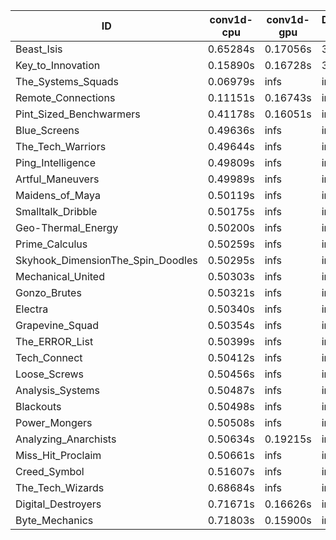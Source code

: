 |ID|conv1d-cpu|conv1d-gpu|DWSPConv2D-gpu|gemm-gpu|avg|
|-|-|-|-|-|-|
|Beast_Isis|0.65284s|0.17056s|3.38637s|2.12039s|1.58254s|
|Key_to_Innovation|0.15890s|0.16728s|3.63913s|2.77715s|1.68561s|
|The_Systems_Squads|0.06979s|infs|infs|2.16273s|infs|
|Remote_Connections|0.11151s|0.16743s|infs|4.84145s|infs|
|Pint_Sized_Benchwarmers|0.41178s|0.16051s|infs|2.10267s|infs|
|Blue_Screens|0.49636s|infs|infs|4.83521s|infs|
|The_Tech_Warriors|0.49644s|infs|infs|4.83394s|infs|
|Ping_Intelligence|0.49809s|infs|infs|4.82572s|infs|
|Artful_Maneuvers|0.49989s|infs|infs|4.83981s|infs|
|Maidens_of_Maya|0.50119s|infs|infs|4.81593s|infs|
|Smalltalk_Dribble|0.50175s|infs|infs|4.79064s|infs|
|Geo-Thermal_Energy|0.50200s|infs|infs|4.81818s|infs|
|Prime_Calculus|0.50259s|infs|infs|4.80299s|infs|
|Skyhook_DimensionThe_Spin_Doodles|0.50295s|infs|infs|4.83331s|infs|
|Mechanical_United|0.50303s|infs|infs|4.83824s|infs|
|Gonzo_Brutes|0.50321s|infs|infs|4.81007s|infs|
|Electra|0.50340s|infs|infs|4.81650s|infs|
|Grapevine_Squad|0.50354s|infs|infs|4.80569s|infs|
|The_ERROR_List|0.50399s|infs|infs|4.81541s|infs|
|Tech_Connect|0.50412s|infs|infs|4.82501s|infs|
|Loose_Screws|0.50456s|infs|infs|4.81301s|infs|
|Analysis_Systems|0.50487s|infs|infs|4.82342s|infs|
|Blackouts|0.50498s|infs|infs|4.80985s|infs|
|Power_Mongers|0.50508s|infs|infs|4.81926s|infs|
|Analyzing_Anarchists|0.50634s|0.19215s|infs|4.83993s|infs|
|Miss_Hit_Proclaim|0.50661s|infs|infs|4.80491s|infs|
|Creed_Symbol|0.51607s|infs|infs|4.79971s|infs|
|The_Tech_Wizards|0.68684s|infs|infs|4.82196s|infs|
|Digital_Destroyers|0.71671s|0.16626s|infs|4.84561s|infs|
|Byte_Mechanics|0.71803s|0.15900s|infs|4.83656s|infs|

